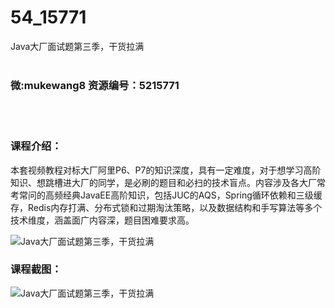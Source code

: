 # 54_15771
Java大厂面试题第三季，干货拉满
<br/></br>
<h3>微:mukewang8 资源编号：5215771</h3>
<br/></br>
<h3>课程介绍：</h3>
<p>本套视频教程对标大厂阿里P6、P7的知识深度，具有一定难度，对于想学习高阶知识、想跳槽进大厂的同学，是必刷的题目和必扫的技术盲点。内容涉及各大厂常考常问的高频经典JavaEE高阶知识，包括JUC的AQS，Spring循环依赖和三级缓存，Redis内存打满、分布式锁和过期淘汰策略，以及数据结构和手写算法等多个技术维度，涵盖面广内容深，题目困难要求高。</p>
<p><img src="https://www.ko996.com/wp-content/uploads/img/2020/10/2-61.png" alt="Java大厂面试题第三季，干货拉满"></p>
<div class="info-desc">
<h3>课程截图：</h3>
<p><img src="https://www.ko996.com/wp-content/uploads/img/2020/10/1-65.png" alt="Java大厂面试题第三季，干货拉满"></p>


			
</div>
